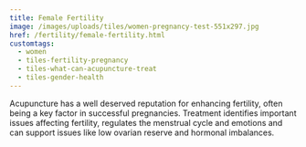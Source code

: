 ```yaml
---
title: Female Fertility
image: /images/uploads/tiles/women-pregnancy-test-551x297.jpg
href: /fertility/female-fertility.html
customtags:
  - women
  - tiles-fertility-pregnancy
  - tiles-what-can-acupuncture-treat
  - tiles-gender-health
---
```

Acupuncture has a well deserved reputation for enhancing fertility, often being a key factor in successful pregnancies. Treatment identifies important issues affecting fertility, regulates the menstrual cycle and emotions and can support issues like low ovarian reserve and hormonal imbalances.  
